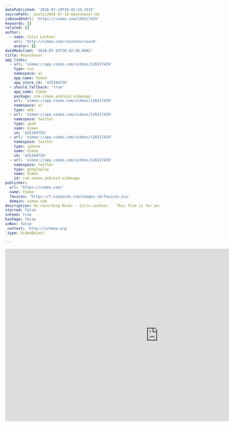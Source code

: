 ```yaml
---
datePublished: '2016-07-19T20:42:34.153Z'
sourcePath: _posts/2016-07-18-moonchaser.md
isBasedOnUrl: 'https://vimeo.com/126517429'
keywords: []
related: []
author:
  - name: Colin Lechner
    url: 'http://vimeo.com/raconteursound'
    avatar: {}
dateModified: '2016-07-19T20:42:26.004Z'
title: Moonchaser
app_links:
  - url: 'vimeo://app.vimeo.com/videos/126517429'
    type: ios
    namespace: ai
    app_name: Vimeo
    app_store_id: '425194759'
  - should_fallback: 'true'
    app_name: Vimeo
    package: com.vimeo.android.videoapp
    url: 'vimeo://app.vimeo.com/videos/126517429'
    namespace: ai
    type: web
  - url: 'vimeo://app.vimeo.com/videos/126517429'
    namespace: twitter
    type: ipad
    name: Vimeo
    id: '425194759'
  - url: 'vimeo://app.vimeo.com/videos/126517429'
    namespace: twitter
    type: iphone
    name: Vimeo
    id: '425194759'
  - url: 'vimeo://app.vimeo.com/videos/126517429'
    namespace: twitter
    type: googleplay
    name: Vimeo
    id: com.vimeo.android.videoapp
publisher:
  url: 'https://vimeo.com/'
  name: Vimeo
  favicon: 'https://f.vimeocdn.com/images_v6/favicon.ico'
  domain: vimeo.com
description: Re-recording Mixer - Colin Lechner.   This film is for portfolio use only.
starred: false
inFeed: true
hasPage: false
inNav: false
_context: 'http://schema.org'
_type: VideoObject

---
```

<iframe src="https://cdn.embedly.com/widgets/media.html?src=https%3A%2F%2Fplayer.vimeo.com%2Fvideo%2F126517429&amp;url=https%3A%2F%2Fvimeo.com%2F126517429&amp;image=http%3A%2F%2Fi.vimeocdn.com%2Fvideo%2F516989250_1280.jpg&amp;key=b7d04c9b404c499eba89ee7072e1c4f7&amp;type=text%2Fhtml&amp;schema=vimeo" width="1000" height="563" scrolling="no" frameborder="0" allowfullscreen="" style=""></iframe>